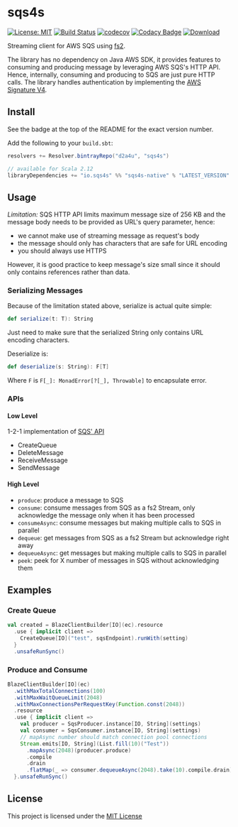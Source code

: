# sqs4s

[![License: MIT](https://img.shields.io/badge/License-MIT-yellow.svg)](https://opensource.org/licenses/MIT)
[![Build Status](https://travis-ci.com/d2a4u/sqs4s.svg?branch=master)](https://travis-ci.com/d2a4u/sqs4s)
[![codecov](https://codecov.io/gh/d2a4u/sqs4s/branch/master/graph/badge.svg)](https://codecov.io/gh/d2a4u/sqs4s)
[![Codacy Badge](https://api.codacy.com/project/badge/Grade/8a331de033cb4700acddb175af4148bb)](https://www.codacy.com/app/d2a4u/sqs4s?utm_source=github.com&amp;utm_medium=referral&amp;utm_content=d2a4u/sqs4s&amp;utm_campaign=Badge_Grade)
[![Download](https://api.bintray.com/packages/d2a4u/sqs4s/sqs4s-core/images/download.svg)](https://bintray.com/d2a4u/sqs4s/sqs4s-core/_latestVersion)

Streaming client for AWS SQS using [fs2](https://github.com/functional-streams-for-scala/fs2).

The library has no dependency on Java AWS SDK, it provides features to consuming 
and producing message by leveraging AWS SQS's HTTP API. Hence, internally, consuming
and producing to SQS are just pure HTTP calls. The library handles authentication 
by implementing the [AWS Signature V4](https://docs.aws.amazon.com/general/latest/gr/sigv4_signing.html).

## Install

See the badge at the top of the README for the exact version number.

Add the following to your `build.sbt`:

```scala
resolvers += Resolver.bintrayRepo("d2a4u", "sqs4s")

// available for Scala 2.12
libraryDependencies += "io.sqs4s" %% "sqs4s-native" % "LATEST_VERSION"
```

## Usage

*Limitation:* SQS HTTP API limits maximum message size of 256 KB and the message
body needs to be provided as URL's query parameter, hence: 

- we cannot make use of streaming message as request's body 
- the message should only has characters that are safe for URL encoding
- you should always use HTTPS

However, it is good practice to keep message's size small since it should only 
contains references rather than data.

### Serializing Messages

Because of the limitation stated above, serialize is actual quite simple:

```scala
def serialize(t: T): String
```
Just need to make sure that the serialized String only contains URL encoding
characters.

Deserialize is:

```scala
def deserialize(s: String): F[T]
```

Where `F` is `F[_]: MonadError[?[_], Throwable]` to encapsulate error.

### APIs

#### Low Level

1-2-1 implementation of [SQS' API](https://docs.aws.amazon.com/AWSSimpleQueueService/latest/APIReference/API_Operations.html)

- CreateQueue
- DeleteMessage
- ReceiveMessage
- SendMessage

#### High Level

- `produce`: produce a message to SQS
- `consume`: consume messages from SQS as a fs2 Stream, only acknowledge the message only when it has been processed
- `consumeAsync`: consume messages but making multiple calls to SQS in parallel
- `dequeue`: get messages from SQS as a fs2 Stream but acknowledge right away
- `dequeueAsync`: get messages but making multiple calls to SQS in parallel
- `peek`: peek for X number of messages in SQS without acknowledging them

## Examples

### Create Queue

```scala
val created = BlazeClientBuilder[IO](ec).resource
  .use { implicit client =>
    CreateQueue[IO]("test", sqsEndpoint).runWith(setting)
  }
  .unsafeRunSync()
```

### Produce and Consume

```scala
BlazeClientBuilder[IO](ec)
  .withMaxTotalConnections(100)
  .withMaxWaitQueueLimit(2048)
  .withMaxConnectionsPerRequestKey(Function.const(2048))
  .resource
  .use { implicit client =>
    val producer = SqsProducer.instance[IO, String](settings)
    val consumer = SqsConsumer.instance[IO, String](settings)
    // mapAsync number should match connection pool connections
    Stream.emits[IO, String](List.fill(10)("Test"))
      .mapAsync(2048)(producer.produce)
      .compile
      .drain
      .flatMap(_ => consumer.dequeueAsync(2048).take(10).compile.drain)
  }.unsafeRunSync()
```

## License

This project is licensed under the [MIT License](https://opensource.org/licenses/MIT)
